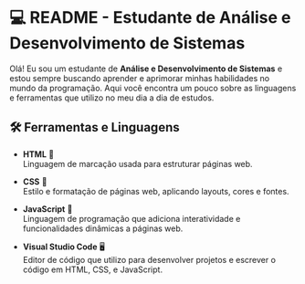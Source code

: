 # 💻 README - Estudante de Análise e Desenvolvimento de Sistemas

Olá! Eu sou um estudante de **Análise e Desenvolvimento de Sistemas** e estou sempre buscando aprender e aprimorar minhas habilidades no mundo da programação. Aqui você encontra um pouco sobre as linguagens e ferramentas que utilizo no meu dia a dia de estudos.

## 🛠️ Ferramentas e Linguagens

- **HTML** 📄  
  Linguagem de marcação usada para estruturar páginas web.

- **CSS** 🎨  
  Estilo e formatação de páginas web, aplicando layouts, cores e fontes.

- **JavaScript** 🔧  
  Linguagem de programação que adiciona interatividade e funcionalidades dinâmicas a páginas web.

- **Visual Studio Code** 🖥️  
  Editor de código que utilizo para desenvolver projetos e escrever o código em HTML, CSS, e JavaScript.


<!---
kaamorim-boop/kaamorim-boop is a ✨ special ✨ repository because its `README.md` (this file) appears on your GitHub profile.
You can click the Preview link to take a look at your changes.
--->
